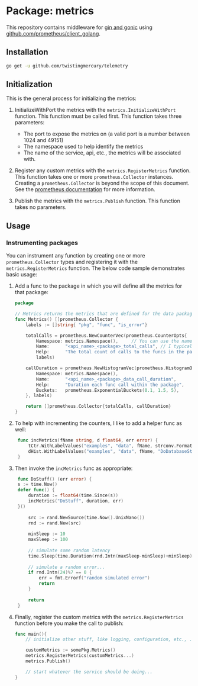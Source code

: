 #  Package: metrics

This repository contains middleware for [gin and gonic](https://github.com/gin-gonic/gin) using [github.com/prometheus/client_golang]( https://pkg.go.dev/github.com/prometheus/client_golang/prometheus).

## Installation

```bash
go get -u github.com/twistingmercury/telemetry
```

## Initialization

This is the general process for initializing the metrics:

1. InitializeWithPort the metrics with the `metrics.InitializeWithPort` function. This function must be called first. This function takes three parameters:
    * The port to expose the metrics on (a valid port is a number between 1024 and 49151)
    * The namespace used to help identify the metrics
    * The name of the service, api, etc., the metrics will be associated with.

2. Register any custom metrics with the `metrics.RegisterMetrics` function. This function takes one or more
   `prometheus.Collector` instances. Creating a `prometheus.Collector` is beyond the scope of this document. See
   the [prometheus documentation](https://pkg.go.dev/github.com/prometheus/client_golang/prometheus@v1.17.0#pkg-types)
   for more information.

3. Publish the metrics with the `metrics.Publish` function. This function takes no parameters.

## Usage

### Instrumenting packages

You can instrument any function by creating one or more `prometheus.Collector` types and registering it with the 
`metrics.RegisterMetrics` function. The below code sample demonstrates basic usage:

1. Add a func to the package in which you will define all the metrics for that package:

    ```go  
    package 
    
    // Metrics returns the metrics that are defined for the data package.
    func Metrics() []prometheus.Collector {
        labels := []string{ "pkg", "func", "is_error"}
    
        totalCalls = prometheus.NewCounterVec(prometheus.CounterOpts{
            Namespace: metrics.Namespace(),     // You can use the namespace set during initialization, or use a different one.
            Name:      "<api_name>_<package>_total_calls", // I typically use package name as a prefix.
            Help:      "The total count of calls to the funcs in the package"},
            labels)
    
        callDuration = prometheus.NewHistogramVec(prometheus.HistogramOpts{
            Namespace: metrics.Namespace(),
            Name:      "<api_name>_<package>_data_call_duration",
            Help:      "Duration each func call within the package",
            Buckets:   prometheus.ExponentialBuckets(0.1, 1.5, 5),
        }, labels)
    
        return []prometheus.Collector{totalCalls, callDuration}
    }
    ```

2. To help with incrementing the counters, I like to add a helper func as well:

   ```go
    func incMetrics(fName string, d float64, err error) {
        tCtr.WithLabelValues("examples", "data", fName, strconv.FormatBool(err != nil)).Inc()
        dHist.WithLabelValues("examples", "data", fName, "DoDatabaseStuff").Observe(d)
    }
   ```
4. Then invoke the `incMetrics` func as appropriate:

   ```go
    func DoStuff() (err error) {
    s := time.Now()
    defer func() {
        duration := float64(time.Since(s))
        incMetrics("DoStuff", duration, err)
    }()
    
        src := rand.NewSource(time.Now().UnixNano())
        rnd := rand.New(src)
    
        minSleep := 10
        maxSleep := 100
    
        // simulate some random latency
        time.Sleep(time.Duration(rnd.Intn(maxSleep-minSleep)+minSleep) * time.Millisecond)
    
        // simulate a random error...
        if rnd.Intn(24)%7 == 0 {
            err = fmt.Errorf("random simulated error")
            return
        }
    
        return
    }
   ```

4. Finally, register the custom metrics with the `metrics.RegisterMetrics` function before you make the call to publish:

    ```go
    func main(){
        // initialize other stuff, like logging, configuration, etc., ...
   
        customMetrics := somePkg.Metrics()
        metrics.RegisterMetrics(customMetrics...)
        metrics.Publish()
   
        // start whatever the service should be doing...
   }
    ```